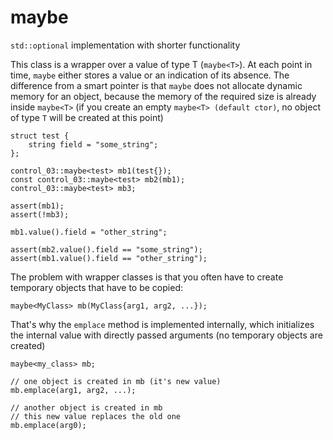 # maybe<T>
`std::optional` implementation with shorter functionality

This class is a wrapper over a value of type T (`maybe<T>`). At each point in time, `maybe` either stores a value or an indication of its absence. The difference from a smart pointer is that `maybe` does not allocate dynamic memory for an object, because the memory of the required size is already inside `maybe<T>` (if you create an empty `maybe<T> (default ctor)`, no object of type `T` will be created at this point)

```
struct test {
    string field = "some_string";
};

control_03::maybe<test> mb1(test{});
const control_03::maybe<test> mb2(mb1);
control_03::maybe<test> mb3;

assert(mb1);
assert(!mb3);

mb1.value().field = "other_string";

assert(mb2.value().field == "some_string");
assert(mb1.value().field == "other_string");
```

The problem with wrapper classes is that you often have to create temporary objects that have to be copied:

```
maybe<MyClass> mb(MyClass{arg1, arg2, ...});
```

That's why the `emplace` method is implemented internally, which initializes the internal value with directly passed arguments (no temporary objects are created)

```
maybe<my_class> mb;

// one object is created in mb (it's new value)
mb.emplace(arg1, arg2, ...);

// another object is created in mb
// this new value replaces the old one
mb.emplace(arg0);
```